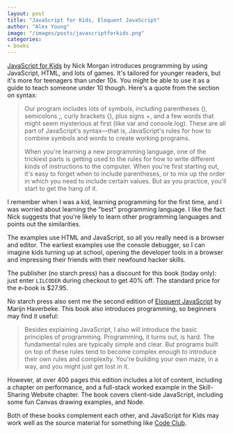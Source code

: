 ```yaml
---
layout: post
title: "JavaScript for Kids, Eloquent JavaScript"
author: "Alex Young"
image: "/images/posts/javascriptforkids.png"
categories:
- books
---
```


[JavaScript for Kids](http://www.nostarch.com/javascriptforkids) by Nick Morgan introduces programming by using JavaScript, HTML, and lots of games.  It's tailored for younger readers, but it's more for teenagers than under 10s.  You might be able to use it as a guide to teach someone under 10 though.  Here's a quote from the section on syntax:

> Our program includes lots of symbols, including parentheses (), semicolons ;, curly brackets {}, plus signs +, and a few words that might seem mysterious at first (like var and console.log). These are all part of JavaScript's syntax—that is, JavaScript's rules for how to combine symbols and words to create working programs.
>
> When you're learning a new programming language, one of the trickiest parts is getting used to the rules for how to write different kinds of instructions to the computer. When you're first starting out, it's easy to forget when to include parentheses, or to mix up the order in which you need to include certain values. But as you practice, you'll start to get the hang of it.

I remember when I was a kid, learning programming for the first time, and I was worried about learning the "best" programming language.  I like the fact Nick suggests that you're likely to learn other programming languages and points out the similarities.

The examples use HTML and JavaScript, so all you really need is a browser and editor.  The earliest examples use the console debugger, so I can imagine kids turning up at school, opening the developer tools in a browser and impressing their friends with their newfound hacker skills.

The publisher (no starch press) has a discount for this book (today only): just enter `LILCODER` during checkout to get 40% off.  The standard price for the e-book is $27.95.

No starch press also sent me the second edition of [Eloquent JavaScript](http://www.nostarch.com/ejs) by Marijn Haverbeke.  This book also introduces programming, so beginners may find it useful:

> Besides explaining JavaScript, I also will introduce the basic principles of programming. Programming, it turns out, is hard. The fundamental rules are typically simple and clear. But programs built on top of these rules tend to become complex enough to introduce their own rules and complexity. You're building your own maze, in a way, and you might just get lost in it.

However, at over 400 pages this edition includes a lot of content, including a chapter on performance, and a full-stack worked example in the Skill-Sharing Website chapter.  The book covers client-side JavaScript, including some fun Canvas drawing examples, and Node.

Both of these books complement each other, and JavaScript for Kids may work well as the source material for something like [Code Club](https://www.codeclub.org.uk/).
